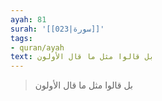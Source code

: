 ```yaml
---
ayah: 81
surah: '[[023|سورة]]'
tags:
- quran/ayah
text: بل قالوا مثل ما قال الأولون
---
```

> بل قالوا مثل ما قال الأولون
